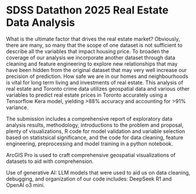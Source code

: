 # SDSS Datathon 2025 Real Estate Data Analysis
What is the ultimate factor that drives the real estate market? Obviously, there are many, so many that the scope of one dataset is not sufficient to describe all the variables that impact housing price. To broaden the coverage of our analysis we incorporate another dataset through data cleaning and feature engineering to explore new relationships that may have been hidden from the original dataset that may very well increase our precision of prediction. How safe we are in our homes and neighbourhoods is vital for long term living and investments of real estate. This analysis of real estate and Toronto crime data utilizes geospatial data and various other variables to predict real estate prices in Toronto accurately using a Tensorflow Kera model, yielding >88% accuracy and accounting for >91% variance.

The submission includes a comprehensive report of exploratory data analysis results, methodology, introductions to the problem and proposal, plenty of visualizations, R code for model validation and variable selection based on statistsical significance, and the code for data cleaning, feature engineering, preprocessing and model training in a python notebook.

ArcGIS Pro is used to craft comprehensive geospatial visualizations of datasets to aid with comprehension.

Use of generative AI: LLM models that were used to aid us on data cleaning, debugging, and organization of our code includes: DeepSeek R1 and OpenAI o3 mini.
